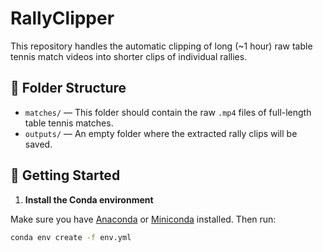 # RallyClipper

This repository handles the automatic clipping of long (~1 hour) raw table tennis match videos into shorter clips of individual rallies.

## 📁 Folder Structure

- `matches/` — This folder should contain the raw `.mp4` files of full-length table tennis matches.
- `outputs/` — An empty folder where the extracted rally clips will be saved.

## 🚀 Getting Started

1. **Install the Conda environment**

Make sure you have [Anaconda](https://www.anaconda.com/) or [Miniconda](https://docs.conda.io/en/latest/miniconda.html) installed. Then run:

```bash
conda env create -f env.yml
